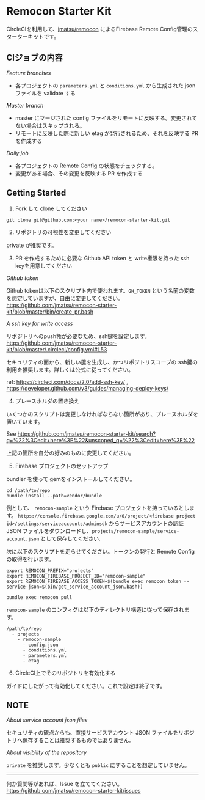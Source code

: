 # Remocon Starter Kit

CircleCIを利用して、[jmatsu/remocon](https://github.com/jmatsu/remocon) によるFirebase Remote Config管理のスターターキットです。

## CIジョブの内容

*Feature branches*

- 各プロジェクトの `parameters.yml` と `conditions.yml` から生成された json ファイルを validate する

*Master branch*

- master にマージされた config ファイルをリモートに反映する。変更されてない場合はスキップされる。
- リモートに反映した際に新しい etag が発行されるため、それを反映する PR を作成する

*Daily job*

- 各プロジェクトの Remote Config の状態をチェックする。
- 変更がある場合、その変更を反映する PR を作成する

## Getting Started

1. Fork して clone してください

```
git clone git@github.com:<your name>/remocon-starter-kit.git
```

2. リポジトリの可視性を変更してください

private が推奨です。

3. PR を作成するために必要な Github API token と write権限を持った ssh keyを用意してください

*Github token*

Github tokenは以下のスクリプト内で使われます。`GH_TOKEN` という名前の変数を想定していますが、自由に変更してください。
https://github.com/jmatsu/remocon-starter-kit/blob/master/bin/create_pr.bash 

*A ssh key for write access*

リポジトリへのpush権が必要なため、ssh鍵を設定します。
https://github.com/jmatsu/remocon-starter-kit/blob/master/.circleci/config.yml#L53

セキュリティの面から、新しい鍵を生成し、かつリポジトリスコープの ssh鍵の利用を推奨します。詳しくは公式に従ってください。

ref: https://circleci.com/docs/2.0/add-ssh-key/ , https://developer.github.com/v3/guides/managing-deploy-keys/

4. プレースホルダの置き換え

いくつかのスクリプトは変更しなければならない箇所があり、プレースホルダを置いています。

See https://github.com/jmatsu/remocon-starter-kit/search?q=%22%3Cedit+here%3E%22&unscoped_q=%22%3Cedit+here%3E%22

上記の箇所を自分の好みのものに変更してください。

5. Firebase プロジェクトのセットアップ

bundler を使って gemをインストールしてください。

```
cd /path/to/repo
bundle install --path=vendor/bundle
```

例として、 `remocon-sample` という Firebase プロジェクトを持っているとします。
`https://console.firebase.google.com/u/0/project/<firebase project id>/settings/serviceaccounts/adminsdk` からサービスアカウントの認証 JSON ファイルをダウンロードし、`projects/remocon-sample/service-account.json` として保存してください.

次に以下のスクリプトを走らせてください。トークンの発行と Remote Config の取得を行います。

```
export REMOCON_PREFIX="projects"
export REMOCON_FIREBASE_PROJECT_ID="remocon-sample"
export REMOCON_FIREBASE_ACCESS_TOKEN=$(bundle exec remocon token --service-json=$(bin/get_service_account_json.bash))

bundle exec remocon pull
```

`remocon-sample` のコンフィグは以下のディレクトリ構造に従って保存されます。

```
/path/to/repo
  - projects
    - remocon-sample
      - config.json
      - conditions.yml
      - parameters.yml
      - etag
```

6. CircleCI上でそのリポジトリを有効化する

ガイドにしたがって有効化してください。これで設定は終了です。

## NOTE

*About service account json files*

セキュリティの観点からも、直接サービスアカウント JSON ファイルをリポジトリへ保存することは推奨するものではありません。

*About visibility of the repository*

`private` を推奨します。少なくとも `public` にすることを想定していません。

---

何か質問等があれば、Issue を立ててください。 https://github.com/jmatsu/remocon-starter-kit/issues
